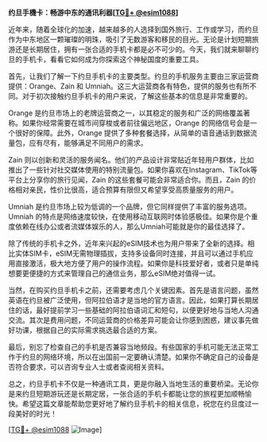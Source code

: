 **约旦手機卡：畅游中东的通讯利器[[TG💪+ @esim1088](https://t.me/s/esim1088)]**

近年来，随着全球化的加速，越来越多的人选择到国外旅行、工作或学习，而约旦作为中东地区一颗璀璨的明珠，吸引了无数游客和移民的目光。无论是计划短期旅游还是长期居住，拥有一张合适的手机卡都是必不可少的。今天，我们就来聊聊约旦的手机卡，看看它如何成为你探索这个神秘国度的重要工具。

首先，让我们了解一下约旦手机卡的主要类型。约旦的手机服务主要由三家运营商提供：Orange、Zain 和 Umniah。这三大运营商各有特色，提供的服务也有所不同。对于初次接触约旦手机卡的用户来说，了解这些基本的信息是非常重要的。

Orange 是约旦市场上的老牌运营商之一，以其稳定的服务和广泛的网络覆盖著称。如果你经常需要在城市间穿梭或者前往偏远地区，Orange 的网络信号会是一个很好的保障。此外，Orange 提供了多种套餐选择，从简单的语音通话到数据流量包，应有尽有，能够满足不同用户的需求。

Zain 则以创新和灵活的服务闻名。他们的产品设计非常贴近年轻用户群体，比如推出了一些针对社交媒体使用的特别流量包。如果你喜欢在Instagram、TikTok等平台上分享你的旅行见闻，Zain 的这些套餐可能会非常适合你。而且，Zain 的价格相对亲民，性价比很高，适合预算有限但又希望享受高质量服务的用户。

Umniah 是约旦市场上较为低调的一个品牌，但它同样提供了丰富的服务选项。Umniah 的特点是网络速度较快，在使用移动互联网时体验感极佳。如果你是个重度依赖在线办公或者流媒体娱乐的人，那么Umniah可能就是你的最佳选择了。

除了传统的手机卡之外，近年来兴起的eSIM技术也为用户带来了全新的选择。相比实体SIM卡，eSIM无需物理插拔，支持多设备同时连接，并且可以通过手机应用直接激活，极大地方便了用户的操作流程。如果你是科技爱好者，或者只是单纯想要更便捷的方式来管理自己的通信业务，那么eSIM绝对值得一试。

当然，在购买约旦手机卡之前，还需要考虑几个关键因素。首先是语言问题，虽然英语在约旦被广泛使用，但阿拉伯语才是当地的官方语言。因此，如果打算长期居住的话，最好提前学习一些基础的阿拉伯语词汇和短句，以便更好地与当地人沟通交流。其次是费用问题，不同运营商的价格差异可能会让你感到困惑，建议事先做好功课，根据自己的实际需求挑选最合适的方案。

最后，别忘了检查自己的手机是否兼容当地频段。有些国家的手机可能无法正常工作于约旦的网络环境，所以在出国前一定要确认清楚。如果你不确定自己的设备是否符合要求，可以咨询专业人士或者查阅相关资料。

总之，约旦手机卡不仅是一种通讯工具，更是你融入当地生活的重要桥梁。无论你是来约旦短期游玩还是长期定居，一张合适的手机卡都能让您的旅程更加顺畅愉快。希望这篇文章能帮助您更好地了解约旦手机卡的相关信息，祝您在约旦度过一段美好的时光！

[[TG💪+ @esim1088](https://t.me/s/esim1088) ![Image](https://i.postimg.cc/4NQfJmqS/Snipaste-2025-05-13-00-14-12.png)]